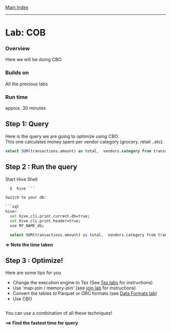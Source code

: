 <link rel='stylesheet' href='../assets/css/main.css'/>

[Main Index](../README.md)

-----

# Lab: COB


### Overview
Here we will be doing CBO

### Builds on
All the previous labs

### Run time
approx. 30 minutes



## Step 1: Query
Here is the query we are going to optimize using CBO.  
This one calculates money spent per vendor category (grocery, retail ..etc).

```sql
select SUM(transactions.amount) as total,  vendors.category from transactions join vendors on (transactions.vendor_id = vendors.id) group by vendors.category order by total desc;
```


## Step 2 : Run the query

Start Hive Shell
```bash
  $  hive ```

Switch to your db:

```sql
hive>
  set hive.cli.print.current.db=true;
  set hive.cli.print.header=true;
  use MY_NAME_db;

  select SUM(transactions.amount) as total,  vendors.category from transactions join vendors on (transactions.vendor_id = vendors.id) group by vendors.category order by total desc;
```

**=> Note the time taken**  

## Step 3 : Optimize!

Here are some tips for you
* Change the execution engine to Tez (See [Tez labs](../3.9-tez/README.md) for instructions)
* Use 'map-join / memory-join' (see [join lab](../3.4-join/README.md) for instructions)
* Convert the tables to Parquet or ORC formats (see [Data Formats lab](../3.10-data-formats/README.d))
* Use CBO

```console

```

You can use a combination of all these techniques!

**==> Find the fastest time for query**
